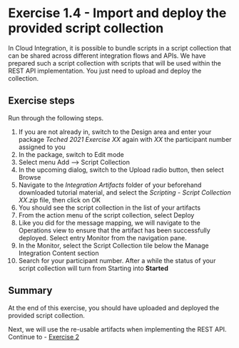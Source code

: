 # Exercise 1.4 - Import and deploy the provided script collection

In Cloud Integration, it is possible to bundle scripts in a script collection that can be shared across different integration flows and APIs. We have prepared such a script collection with scripts that will be used within the REST API implementation. You just need to upload and deploy the collection.

## Exercise steps

Run through the following steps.
1. If you are not already in, switch to the Design area and enter your package *Teched 2021 Exercise XX* again with *XX* the participant number assigned to you
2. In the package, switch to Edit mode
3. Select menu Add --> Script Collection
4. In the upcoming dialog, switch to the Upload radio button, then select Browse
5. Navigate to the *Integration Artifacts* folder of your beforehand downloaded tutorial material, and select the *Scripting - Script Collection XX.zip* file, then click on OK
6. You should see the script collection in the list of your artifacts
7. From the action menu of the script collection, select Deploy
8. Like you did for the message mapping, we will navigate to the Operations view to ensure that the artifact has been successfully deployed. Select entry Monitor from the navigation pane.
9. In the Monitor, select the Script Collection tile below the Manage Integration Content section
10. Search for your participant number. After a while the status of your script collection will turn from Starting into **Started**

## Summary

At the end of this exercise, you should have uploaded and deployed the provided script collection.

Next, we will use the re-usable artifacts when implementing the REST API. Continue to - [Exercise 2](/exercises/ex2)
